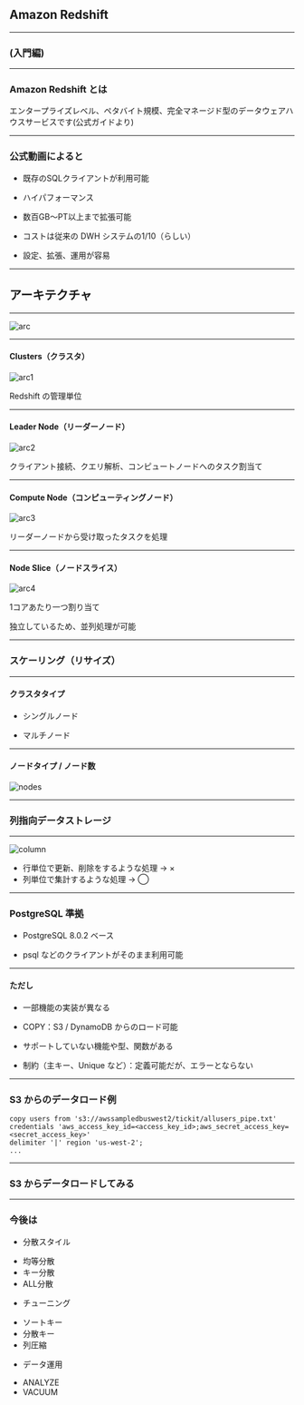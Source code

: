 ## Amazon Redshift

---

### (入門編)

---
### Amazon Redshift とは

エンタープライズレベル、ペタバイト規模、完全マネージド型のデータウェアハウスサービスです(公式ガイドより)

---
### 公式動画によると
* 既存のSQLクライアントが利用可能

* ハイパフォーマンス

* 数百GB〜PT以上まで拡張可能

* コストは従来の DWH システムの1/10（らしい）

* 設定、拡張、運用が容易

---
## アーキテクチャ

---

![arc](files/20161212/arc.png)

---
#### Clusters（クラスタ）

![arc1](files/20161212/arc-1.png)

Redshift の管理単位

---
#### Leader Node（リーダーノード）

![arc2](files/20161212/arc-2.png)

クライアント接続、クエリ解析、コンピュートノードへのタスク割当て

---
#### Compute Node（コンピューティングノード）

![arc3](files/20161212/arc-3.png)

リーダーノードから受け取ったタスクを処理

---
#### Node Slice（ノードスライス）

![arc4](files/20161212/arc-4.png)

1コアあたり一つ割り当て

独立しているため、並列処理が可能

---
### スケーリング（リサイズ）

---
#### クラスタタイプ

* シングルノード

* マルチノード

---

#### ノードタイプ / ノード数

![nodes](files/20161212/nodes.png)

---
### 列指向データストレージ

---
![column](files/20161212/column.jpg)

* 行単位で更新、削除をするような処理 → ×
* 列単位で集計するような処理 → ◯

---
### PostgreSQL 準拠

* PostgreSQL 8.0.2 ベース

* psql などのクライアントがそのまま利用可能

---
#### ただし

* 一部機能の実装が異なる
 + COPY：S3 / DynamoDB からのロード可能

* サポートしていない機能や型、関数がある
 + 制約（主キー、Unique など）：定義可能だが、エラーとならない

---
### S3 からのデータロード例
```
copy users from 's3://awssampledbuswest2/tickit/allusers_pipe.txt'
credentials 'aws_access_key_id=<access_key_id>;aws_secret_access_key=<secret_access_key>'
delimiter '|' region 'us-west-2';
...
```

---
### S3 からデータロードしてみる

---
### 今後は
* 分散スタイル
 + 均等分散
 + キー分散
 + ALL分散

* チューニング
 + ソートキー
 + 分散キー
 + 列圧縮

* データ運用
 + ANALYZE
 + VACUUM
